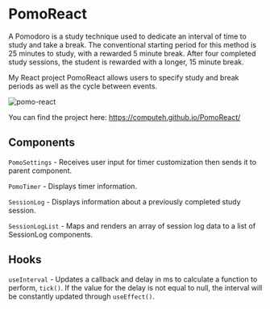 # PomoReact

A Pomodoro is a study technique used to dedicate an interval of time to study and take a break. The conventional
starting period for this method is 25 minutes to study, with a rewarded 5 minute break. After four completed study sessions, the student is
rewarded with a longer, 15 minute break.

My React project PomoReact allows users to specify study and break periods as well as the cycle between events.

![pomo-react](https://user-images.githubusercontent.com/32976268/179340186-97befe41-7dce-435d-a71c-ba2f6ebcb74b.png)

You can find the project here: https://computeh.github.io/PomoReact/

## Components

`PomoSettings` - Receives user input for timer customization then sends it to parent component.

`PomoTimer` - Displays timer information.

`SessionLog` - Displays information about a previously completed study session.

`SessionLogList` - Maps and renders an array of session log data to a list of SessionLog components.

## Hooks

`useInterval` - Updates a callback and delay in ms to calculate a function to perform, `tick()`. If the value
for the delay is not equal to null, the interval will be constantly updated through `useEffect()`.

